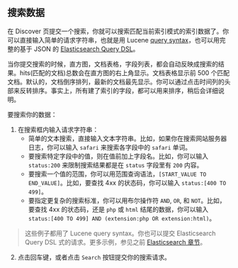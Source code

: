 ## 搜索数据

在 Discover 页提交一个搜索，你就可以搜索匹配当前索引模式的索引数据了。你可以直接输入简单的请求字符串，也就是用 Lucene [query syntax](https://lucene.apache.org/core/2_9_4/queryparsersyntax.html)，也可以用完整的基于 JSON 的 [Elasticsearch Query DSL](http://www.elasticsearch.org/guide/en/elasticsearch/reference/current/query-dsl.html)。

当你提交搜索的时候，直方图，文档表格，字段列表，都会自动反映成搜索的结果。hits\(匹配的文档\)总数会在直方图的右上角显示。文档表格显示前 500 个匹配文档。默认的，文档倒序排列，最新的文档最先显示。你可以通过点击时间列的头部来反转排序。事实上，所有建了索引的字段，都可以用来排序，稍后会详细说明。

要搜索你的数据：

1. 在搜索框内输入请求字符串：
   * 简单的文本搜索，直接输入文本字符串。比如，如果你在搜索网站服务器日志，你可以输入 `safari` 来搜索各字段中的 `safari` 单词。
   * 要搜索特定字段中的值，则在值前加上字段名。比如，你可以输入 `status:200` 来限制搜索结果都是在 `status` 字段里有 `200` 内容。
   * 要搜索一个值的范围，你可以用范围查询语法，`[START_VALUE TO END_VALUE]`。比如，要查找 4xx 的状态码，你可以输入 `status:[400 TO 499]`。
   * 要指定更复杂的搜索标准，你可以用布尔操作符 `AND`, `OR`, 和 `NOT`。比如，要查找 4xx 的状态码，还是 `php` 或 `html` 结尾的数据，你可以输入 `status:[400 TO 499] AND (extension:php OR extension:html)`。

> 这些例子都用了 Lucene query syntax。你也可以提交 Elasticsearch Query DSL 式的请求。更多示例，参见之前 [Elasticsearch 章节](../../elasticsearch/api/search.md)。

2. 点击回车键，或者点击 `Search` 按钮提交你的搜索请求。

